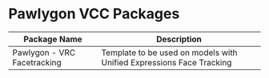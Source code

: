 
# Pawlygon VCC Packages

|Package Name|Description  |
|--|--|
| Pawlygon - VRC Facetracking |Template to be used on models with Unified Expressions Face Tracking  |

